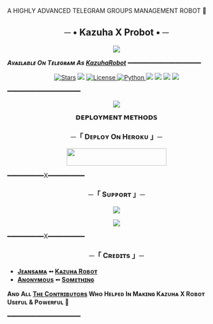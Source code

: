 A HIGHLY ADVANCED TELEGRAM GROUPS MANAGEMENT ROBOT 🤖

<h2 align="center">
    ─ • Kazuha X Probot • ─
</h2>

<p align="center">
  <img src="https://telegra.ph/file/bd798a22ae1e1038d66ea.jpg">
</p>

_**Aᴠᴀɪʟᴀʙʟᴇ Oɴ Tᴇʟᴇɢʀᴀᴍ As [KazuhaRobot](https://t.me/KazuhaXProbot)**_
━━━━━━━━━━━━━━━━━━━━

<p align="center">
<a href="https://github.com/JACKSAMAA/Ayaneshirakawaa/stargazers"><img src="https://img.shields.io/github/stars/JACKSAMAA/Ayaneshirakawaa?color=red&logo=github&logoColor=black&style=for-the-badge" alt="Stars" /></a>
<a href="https://github.com/JACKSAMAA/Ayaneshirakawaa/network/members"> <img src="https://img.shields.io/github/forks/JACKSAMAA/Ayaneshirakawaa?color=red&logo=github&logoColor=black&style=for-the-badge" /></a>
<a href="https://github.com/JACKSAMAA/Ayaneshirakawaa/blob/master/LICENSE"> <img src="https://img.shields.io/badge/License-MIT-red?style=for-the-badge" alt="License" /> </a>
<a href="https://www.python.org/"> <img src="https://img.shields.io/badge/Written%20in-Python-red?style=for-the-badge&logo=python" alt="Python" /> </a>
<a href="https://pypi.org/project/Telethon/"> <img src="https://img.shields.io/pypi/v/telethon?color=red&label=telethon&logo=python&logoColor=blue&style=for-the-badge" /></a>
<a href="https://pypi.org/project/Pyrogram/"> <img src="https://img.shields.io/pypi/v/pyrogram?color=red&label=pyrogram&logo=python&logoColor=blue&style=for-the-badge" /></a>
<a href="https://github.com/AnonymousR1025/FallenRobot"> <img src="https://img.shields.io/github/repo-size/AnonymousR1025/FallenRobot?color=red&logo=github&logoColor=blue&style=for-the-badge" /></a>
<a href="https://github.com/AnonymousR1025/FallenRobot/commits/AnonymousR1025"> <img src="https://img.shields.io/github/last-commit/AnonymousR1025/FallenRobot?color=red&logo=github&logoColor=black&style=for-the-badge" /></a>
</p>

━━━━━━━━━━━━━━━━━━━━

<p align="center">
  <img src="https://telegra.ph/file/0c55aa8987803961e62ae.jpg">
</p>

<p align="center">
<b>𝗗𝗘𝗣𝗟𝗢𝗬𝗠𝗘𝗡𝗧 𝗠𝗘𝗧𝗛𝗢𝗗𝗦</b>
</p>

<h3 align="center">
    ─「 Dᴇᴩʟᴏʏ Oɴ Hᴇʀᴏᴋᴜ 」─
</h3>

<p align="center"><a href="https://dashboard.heroku.com/new?template=https://github.com/JACKSAMAA/AyaneShirakawaa"> <img src="https://img.shields.io/badge/Deploy%20On%20Heroku-orange?style=for-the-badge&logo=heroku" width="230" height="39.45"/></a></p>

━━━━━━━━━━X━━━━━━━━━━

<h3 align="center">
    ─「 Sᴜᴩᴩᴏʀᴛ 」─
</h3>

<p align="center">
<a href="https://telegram.me/AstorSupport"><img src="https://img.shields.io/badge/-Support%20Group-red.svg?style=for-the-badge&logo=Telegram"></a>
</p>
<p align="center">
<a href="https://telegram.me/KaoriXKazuhaupdates"><img src="https://img.shields.io/badge/-Support%20Channel-red.svg?style=for-the-badge&logo=Telegram"></a>
</p>

━━━━━━━━━━X━━━━━━━━━━

<h3 align="center">
    ─「 Cʀᴇᴅɪᴛs 」─
</h3>

- <b>[Jᴇᴀɴsᴀᴍᴀ](https://github.com/JACKSAMAA)  ➻  [Kᴀᴢᴜʜᴀ Rᴏʙᴏᴛ](https://github.com/JACKSAMAA/Ayaneshirakawaa) </b>
- <b>[Aɴᴏɴʏᴍᴏᴜs](https://github.com/AnonymousR1025)  ➻  [Sᴏᴍᴇᴛʜɪɴɢ](https://github.com/AnonymousR1025/FallenRobot) </b>
 
<b>Aɴᴅ Aʟʟ [Tʜᴇ Cᴏɴᴛʀɪʙᴜᴛᴏʀs](https://github.com/JACKSAMAA/Ayaneshirakawaa/graphs/contributors) Wʜᴏ Hᴇʟᴩᴇᴅ Iɴ Mᴀᴋɪɴɢ Kᴀᴢᴜʜᴀ X Rᴏʙᴏᴛ Usᴇғᴜʟ & Pᴏᴡᴇʀғᴜʟ 🖤 </b>

━━━━━━━━━━━━━━━━━━━━
